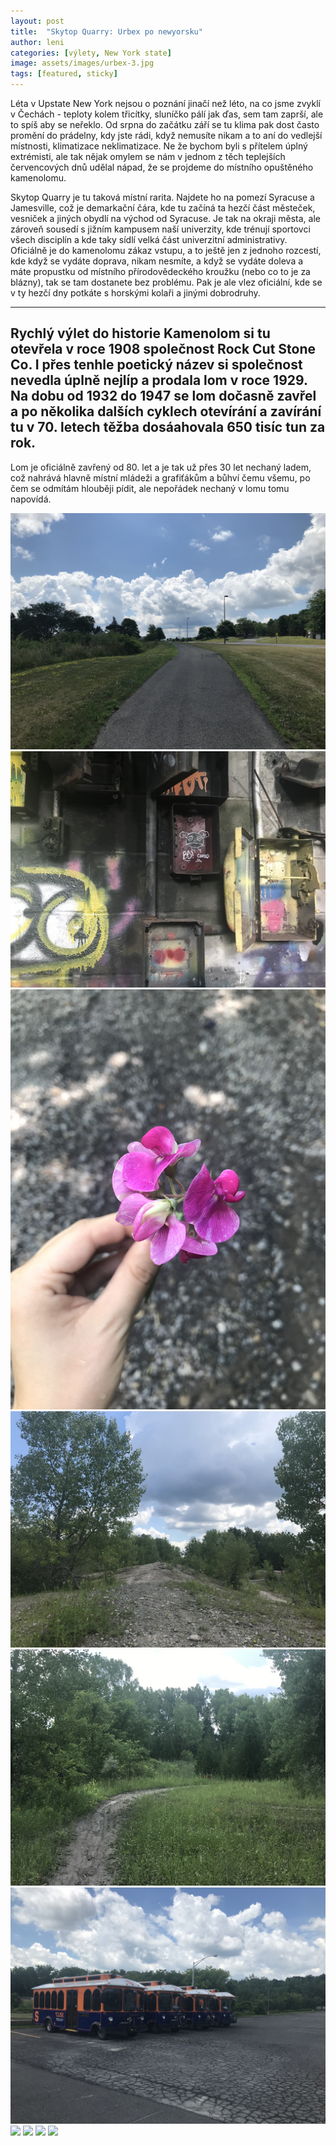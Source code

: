 ```yaml
---
layout: post
title:  "Skytop Quarry: Urbex po newyorsku"
author: leni
categories: [výlety, New York state]
image: assets/images/urbex-3.jpg
tags: [featured, sticky]
---
```


Léta v Upstate New York nejsou o poznání jinačí než léto, na co jsme zvyklí v Čechách - teploty kolem třicítky, sluníčko pálí jak ďas, sem tam zaprší, ale to spíš aby se neřeklo. Od srpna do začátku září se tu klima pak dost často promění do prádelny, kdy jste rádi, když nemusíte nikam a to aní do vedlejší místnosti, klimatizace neklimatizace. Ne že bychom byli s přítelem úplný extrémisti, ale tak nějak omylem se nám v jednom z těch teplejších červencových dnů udělal nápad, že se projdeme do místního opuštěného kamenolomu.

Skytop Quarry je tu taková místní rarita. Najdete ho na pomezí Syracuse a Jamesville, což je demarkační čára, kde tu  začíná ta hezčí část městeček, vesniček a jiných obydlí na východ od Syracuse. Je tak na okraji města, ale zároveň sousedí s jižním kampusem naší univerzity, kde trénují sportovci všech disciplín a kde taky sídlí velká část univerzitní administrativy. Oficiálně je do kamenolomu zákaz vstupu, a to ještě jen z jednoho rozcestí, kde když se vydáte doprava, nikam nesmíte, a když se vydáte doleva a máte propustku od místního přírodovědeckého kroužku (nebo co to je za blázny), tak se tam dostanete bez problému. Pak je ale vlez oficiální, kde se v ty hezčí dny potkáte s horskými kolaři a jinými dobrodruhy.

---
**Rychlý výlet do historie**
Kamenolom si tu otevřela v roce 1908 společnost Rock Cut Stone Co. I přes tenhle poetický název si společnost nevedla úplně nejlíp a prodala lom v roce 1929. Na dobu od 1932 do 1947 se lom dočasně zavřel a po několika dalších cyklech otevírání a zavírání tu v 70. letech těžba dosáahovala 650 tisíc tun za rok.
---

Lom je oficiálně zavřený od 80. let a je tak už přes 30 let nechaný ladem, což nahrává hlavně místní mládeži a grafiťákům a bůhví čemu všemu, po čem se odmítám hlouběji pídit, ale nepořádek nechaný v lomu tomu napovídá.




<img src="/assets/images/cesta-tam.jpg">
<img src="/assets/images/covid-urbex.jpg">
<img src="/assets/images/kyticka.jpg">
<img src="/assets/images/lom-1.jpg">
<img src="/assets/images/najdi-jelena.jpg">
<img src="/assets/images/tramvaje.jpg">
<img src="/assets/images/urbex-1.jpg">
<img src="/assets/images/urbex-2.jpg">
<img src="/assets/images/urbex-3.jpg">
<img src="/assets/images/vyhled-z-lomu.jpg">

